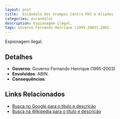 ```yaml
---
layout: post
title:  Escândalo dos Grampos Contra FHC e Aliados
categories: escandalos
description: Espionagem ilegal.
tags: Governo Fernando Henrique (1995-2003),2002
---
```


Espionagem ilegal.

## Detalhes
- **Governo**: Governo Fernando Henrique (1995-2003)
- **Envolvidos**: ABIN.
- **Consequências**: 

## Links Relacionados
- [Busca no Google para o título e descrição](https://www.google.com/search?q=Esc%C3%A2ndalo%20dos%20Grampos%20Contra%20FHC%20e%20Aliados%20Espionagem%20ilegal.%20Governo%20Fernando%20Henrique%20%281995-2003%29)
- [Busca na Wikipedia para o título e descrição](https://en.wikipedia.org/w/index.php?search=Esc%C3%A2ndalo%20dos%20Grampos%20Contra%20FHC%20e%20Aliados%20Espionagem%20ilegal.%20Governo%20Fernando%20Henrique%20%281995-2003%29)
